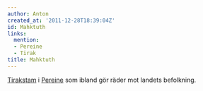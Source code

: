 ```yaml
---
author: Anton
created_at: '2011-12-28T18:39:04Z'
id: Mahktuth
links:
  mention:
  - Pereine
  - Tirak
title: Mahktuth
---
```


[Tirakstam] i [Pereine] som ibland gör räder mot landets befolkning.

  [Tirakstam]: Tirak
  [Pereine]: Pereine
